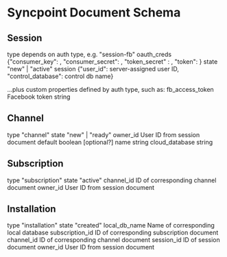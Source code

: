 # Syncpoint Document Schema ##

## Session ##
type            depends on auth type, e.g. "session-fb"
oauth_creds     {"consumer_key": , "consumer_secret": , "token_secret" : , "token": }
state           "new" | "active"
session         {"user_id": server-assigned user ID, "control_database": control db name}

...plus custom properties defined by auth type, such as:
fb_access_token Facebook token string


## Channel ##

type            "channel"
state           "new" | "ready"
owner_id        User ID from session document
default         boolean [optional?]
name            string
cloud_database  string

## Subscription ##

type            "subscription"
state           "active"
channel_id      ID of corresponding channel document
owner_id        User ID from session document

## Installation ##

type            "installation"
state           "created"
local_db_name   Name of corresponding local database
subscription_id ID of corresponding subscription document
channel_id      ID of corresponding channel document
session_id      ID of session document
owner_id        User ID from session document
